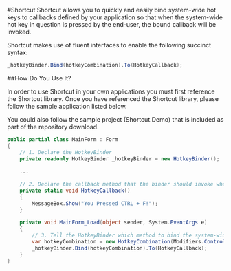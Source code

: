 #Shortcut
Shortcut allows you to quickly and easily bind system-wide hot keys to callbacks defined by your application so that when the system-wide hot key in question is pressed by the end-user, the bound callback will be invoked. 

Shortcut makes use of fluent interfaces to enable the following succinct syntax:

```c#
_hotkeyBinder.Bind(hotkeyCombination).To(HotkeyCallback);
```

##How Do You Use It?


In order to use Shortcut in your own applications you must first reference the Shortcut library. Once you have referenced the Shortcut library, please follow the sample application listed below.

You could also follow the sample project (Shortcut.Demo) that is included as part of the repository download.


```c#
public partial class MainForm : Form
{
    // 1. Declare the HotkeyBinder
    private readonly HotkeyBinder _hotkeyBinder = new HotkeyBinder();
    
    ...
    
    // 2. Declare the callback method that the binder should invoke when your specified hot key is pressed.
    private static void HotkeyCallback()
    {
        MessageBox.Show("You Pressed CTRL + F!");
    }
    
    private void MainForm_Load(object sender, System.EventArgs e)
    {
        // 3. Tell the HotkeyBinder which method to bind the system-wide hot key to.
        var hotkeyCombination = new HotkeyCombination(Modifiers.Control, Keys.F);
        _hotkeyBinder.Bind(hotkeyCombination).To(HotkeyCallback);
    }
}
```
